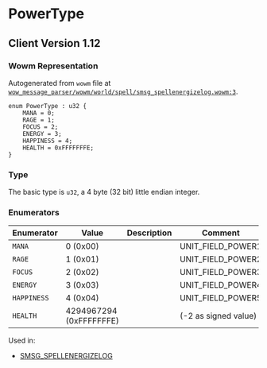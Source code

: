 # PowerType

## Client Version 1.12

### Wowm Representation

Autogenerated from `wowm` file at [`wow_message_parser/wowm/world/spell/smsg_spellenergizelog.wowm:3`](https://github.com/gtker/wow_messages/tree/main/wow_message_parser/wowm/world/spell/smsg_spellenergizelog.wowm#L3).

```rust,ignore
enum PowerType : u32 {
    MANA = 0;
    RAGE = 1;
    FOCUS = 2;
    ENERGY = 3;
    HAPPINESS = 4;
    HEALTH = 0xFFFFFFFE;
}
```
### Type
The basic type is `u32`, a 4 byte (32 bit) little endian integer.
### Enumerators
| Enumerator | Value  | Description | Comment |
| --------- | -------- | ----------- | ------- |
| `MANA` | 0 (0x00) |  | UNIT_FIELD_POWER1 |
| `RAGE` | 1 (0x01) |  | UNIT_FIELD_POWER2 |
| `FOCUS` | 2 (0x02) |  | UNIT_FIELD_POWER3 |
| `ENERGY` | 3 (0x03) |  | UNIT_FIELD_POWER4 |
| `HAPPINESS` | 4 (0x04) |  | UNIT_FIELD_POWER5 |
| `HEALTH` | 4294967294 (0xFFFFFFFE) |  | (-2 as signed value) |

Used in:
* [SMSG_SPELLENERGIZELOG](smsg_spellenergizelog.md)

